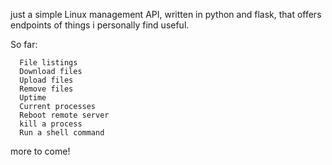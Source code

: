 just a simple Linux management API, written in python and flask, that offers endpoints of things i personally find useful.

So far:

      File listings
      Download files
      Upload files
      Remove files
      Uptime
      Current processes
      Reboot remote server
      kill a process
      Run a shell command


  more to come!
